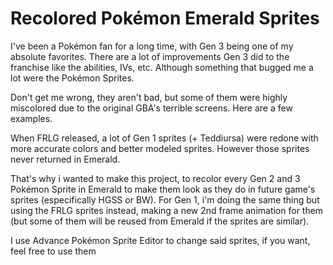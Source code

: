 # Recolored Pokémon Emerald Sprites
I've been a Pokémon fan for a long time, with Gen 3 being one of my absolute favorites. There are a lot of improvements Gen 3 did to the franchise like the abilities, IVs, etc. Although something that bugged me a lot were the Pokémon Sprites.

Don't get me wrong, they aren't bad, but some of them were highly miscolored due to the original GBA's terrible screens. Here are a few examples.



When FRLG released, a lot of Gen 1 sprites (+ Teddiursa) were redone with more accurate colors and better modeled sprites. However those sprites never returned in Emerald.

That's why i wanted to make this project, to recolor every Gen 2 and 3 Pokémon Sprite in Emerald to make them look as they do in future game's sprites (especifically HGSS or BW). For Gen 1, i'm doing the same thing but using the FRLG sprites instead, making a new 2nd frame animation for them (but some of them will be reused from Emerald if the sprites are similar). 

I use Advance Pokémon Sprite Editor to change said sprites, if you want, feel free to use them

<!--stackedit_data:
eyJoaXN0b3J5IjpbLTI1Mzk2MTE5OSwxOTg0NDIwNjk2XX0=
-->